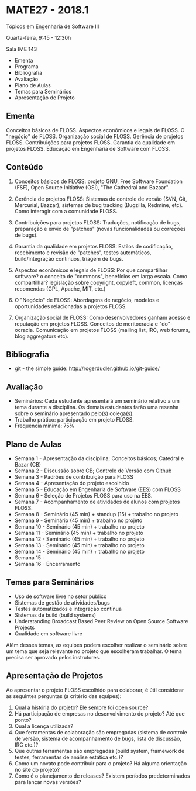 # MATE27 - 2018.1
Tópicos em Engenharia de Software III

Quarta-feira, 9:45 - 12:30h

Sala IME 143

- Ementa
- Programa
- Bibliografia
- Avaliação
- Plano de Aulas
- Temas para Seminários 
- Apresentação de Projeto

## Ementa

Conceitos básicos de FLOSS. Aspectos econômicos e legais de FLOSS. O "negócio" de FLOSS. Organização social de FLOSS. Gerência de projetos FLOSS. Contribuições para projetos FLOSS. Garantia da qualidade em projetos FLOSS. Educação em Engenharia de Software com FLOSS.

## Conteúdo

1. Conceitos básicos de FLOSS: projeto GNU, Free Software Foundation (FSF), Open Source Initiative (OSI), 
"The Cathedral and Bazaar". 

2. Gerência de projetos FLOSS: Sistemas de controle de versão (SVN, Git, Mercurial, Bazzar), sistemas de bug tracking (Bugzilla, Redmine, etc). Como interagir com a comunidade FLOSS.
   
3. Contribuições para projetos FLOSS: Traduções, notificação de bugs, preparação e envio de "patches" (novas funcionalidades ou correções de bugs).

4. Garantia da qualidade em projetos FLOSS: Estilos de codificação, recebimento e revisão de "patches", testes automáticos, build/integração contínuos, triagem de bugs.

5. Aspectos econômicos e legais de FLOSS: Por que compartilhar software? o conceito de "commons", benefícios em larga escala. 
Como compartilhar? legislação sobre copyright, copyleft, common, licenças recomendas (GPL, Apache, MIT, etc.)

6. O "Negócio" de FLOSS: Abordagens de negócio, modelos e oportunidades relacionadas a projetos FLOSS.

7. Organização social de FLOSS: Como desenvolvedores ganham acesso e reputação em projetos FLOSS. Conceitos de meritocracia e "do"-ocracia. Comunicação em projetos FLOSS (mailing list, IRC, web forums, blog aggregators etc).

## Bibliografia

- git - the simple guide: http://rogerdudler.github.io/git-guide/

## Avaliação
+ Seminários: Cada estudante apresentará um seminário relativo a um tema durante a disciplina. Os demais estudantes farão uma resenha sobre o seminário apresentado pelo(s) colega(s).
+ Trabalho prático: participação em projeto FLOSS.
+ Frequência mínima: 75%

## Plano de Aulas

* Semana 1 - Apresentação da disciplina; Conceitos básicos; Catedral e Bazar (CB)
* Semana 2 - Discussão sobre CB; Controle de Versão com Github
* Semana 3 - Padrões de contribuição para FLOSS 
* Semana 4 - Apresentação do projeto escolhido
* Semana 5 - Educação em Engenharia de Software (EES) com FLOSS
* Semana 6 - Seleção de Projetos FLOSS para uso na EES.
* Semana 7 - Acompanhamento de atividades de alunos com projetos FLOSS.
* Semana 8 - Seminário (45 min) + standup (15) + trabalho no projeto
* Semana 9 - Seminário (45 min) + trabalho no projeto
* Semana 10 - Seminário (45 min) + trabalho no projeto
* Semana 11 - Seminário (45 min) + trabalho no projeto
* Semana 12 - Seminário (45 min) + trabalho no projeto
* Semana 13 - Seminário (45 min) + trabalho no projeto
* Semana 14 - Seminário (45 min) + trabalho no projeto
* Semana 15 - 
* Semana 16 - Encerramento

## Temas para Seminários

* Uso de software livre no setor público 
* Sistemas de gestão de atividades/bugs
* Testes automatizados e integração contínua 
* Sistemas de build (build systems) 
* Understanding Broadcast Based Peer Review on Open Source Software Projects
* Qualidade em software livre

Além desses temas, as equipes podem escolher realizar o seminário sobre um tema que seja relevante no projeto que escolheram trabalhar. O tema precisa ser aprovado pelos instrutores.

## Apresentação de Projetos

Ao apresentar o projeto FLOSS escolhido para colaborar, é útil considerar as seguintes perguntas (a critério das equipes):

1. Qual a história do projeto? Ele sempre foi open source?
2. Há participação de empresas no desenvolvimento do projeto? Até que ponto?
3. Qual a licença utilizada?
4. Que ferramentas de colaboração são empregadas (sistema de controle de versão, sistema de acompanhamento de bugs, lista de discussão, IRC etc.)?
5. Que outras ferramentas são empregadas (build system, framework de testes, ferramentas de análise estática etc.)?
6. Como um novato pode contribuir para o projeto? Há alguma orientação no site do projeto?
7. Como é o planejamento de releases? Existem períodos predeterminados para lançar novas versões?
